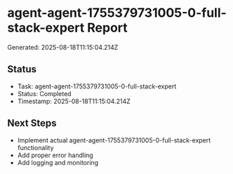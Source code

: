 # agent-agent-1755379731005-0-full-stack-expert Report

Generated: 2025-08-18T11:15:04.214Z

## Status
- Task: agent-agent-1755379731005-0-full-stack-expert
- Status: Completed
- Timestamp: 2025-08-18T11:15:04.214Z

## Next Steps
- Implement actual agent-agent-1755379731005-0-full-stack-expert functionality
- Add proper error handling
- Add logging and monitoring
